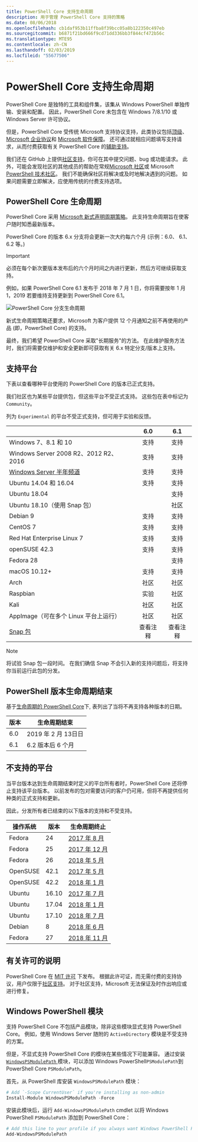 ```yaml
---
title: PowerShell Core 支持生命周期
description: 用于管理 PowerShell Core 支持的策略
ms.date: 08/06/2018
ms.openlocfilehash: cb1daf953b11ffba8f39bcc05a8b122350c497eb
ms.sourcegitcommit: b6871f21bd666f9cd71dd336bb3f844cf472b56c
ms.translationtype: MTE95
ms.contentlocale: zh-CN
ms.lasthandoff: 02/03/2019
ms.locfileid: "55677506"
---
```

# <a name="powershell-core-support-lifecycle"></a>PowerShell Core 支持生命周期

PowerShell Core 是独特的工具和组件集，该集从 Windows PowerShell 单独传输、安装和配置。
因此，PowerShell Core 未包含在 Windows 7/8.1/10 或 Windows Server 许可协议。

但是，PowerShell Core 受传统 Microsoft 支持协议支持，此类协议包括[顶级][]、[Microsoft 企业协议][enterprise-agreement]和 [Microsoft 软件保障][assurance]。
还可通过就相应问题填写支持请求，从而付费获取有关 PowerShell Core 的[辅助支持][]。

我们还在 GitHub 上提供[社区支持][]，你可在其中提交问题、bug 或功能请求。
此外，可能会发现社区的其他成员的帮助在常规[Microsoft 社区][]或 Microsoft [PowerShell 技术社区][]。
我们不能确保社区将解决或及时地解决遇到的问题。
如果问题需要立即解决，应使用传统的付费支持选项。

## <a name="lifecycle-of-powershell-core"></a>PowerShell Core 生命周期

PowerShell Core 采用 [Microsoft 新式声明周期策略][modern]。
此支持生命周期旨在使客户随时知悉最新版本。

PowerShell Core 的版本 6.x 分支将会更新一次大约每六个月 (示例：6.0、 6.1、 6.2 等。)

> [!IMPORTANT]
> 必须在每个新次要版本发布后的六个月时间之内进行更新，然后方可继续获取支持。

例如，如果 PowerShell Core 6.1 发布于 2018 年 7 月 1 日，你将需要按年 1 月 1，2019 若要维持支持更新到 PowerShell Core 6.1。

![PowerShell Core 分支生命周期][lifecycle-chart]

新式生命周期策略还要求，Microsoft 为客户提供 12 个月通知之前不再使用的产品 (即，PowerShell Core) 的支持。

最终，我们希望 PowerShell Core 采取"长期服务"的方法。
在此维护服务方法时，我们将需要仅维护和安全更新即可获取有关 6.x 特定分支/版本上支持。

## <a name="supported-platforms"></a>支持平台

下表以查看哪种平台使用的 PowerShell Core 的版本已正式支持。

我们社区也为某些平台提供包，但这些平台不受正式支持。
这些包在表中标记为 `Community`。

列为 `Experimental` 的平台不受正式支持，但可用于实验和反馈。

|                                                   | 6.0         | 6.1         |
|---------------------------------------------------|:-----------:|:-----------:|
| Windows 7、8.1 和 10                            | 支持   | 支持   |
| Windows Server 2008 R2、2012 R2、2016             | 支持   | 支持   |
| [Windows Server 半年频道][semi-annual] | 支持   | 支持   |
| Ubuntu 14.04 和 16.04                           | 支持   | 支持   |
| Ubuntu 18.04                                      |             | 支持   |
| Ubuntu 18.10（使用 Snap 包）                   |             | 社区   |
| Debian 9                                          | 支持   | 支持   |
| CentOS 7                                          | 支持   | 支持   |
| Red Hat Enterprise Linux 7                        | 支持   | 支持   |
| openSUSE 42.3                                     | 支持   | 支持   |
| Fedora 28                                         |             | 支持   |
| macOS 10.12+                                      | 支持   | 支持   |
| Arch                                              | 社区   | 社区   |
| Raspbian                                          | 实验| 社区   |
| Kali                                              | 社区   | 社区   |
| AppImage（可在多个 Linux 平台上运行）     | 社区   | 社区   |
| [Snap 包](https://snapcraft.io/powershell)   | 查看注释    | 查看注释    |

> [!NOTE]
> 将试验 Snap 包一段时间。
> 在我们确信 Snap 不会引入新的支持问题后，将支持你当前运行此包的分发。

## <a name="powershell-release-end-of-life"></a>PowerShell 版本生命周期结束

基于[生命周期的 PowerShell Core](#lifecycle-of-powershell-core)下, 表列出了当将不再支持各种版本的日期。

| 版本 | 生命周期结束                   |
|---------|-------------------------------|
| 6.0     | 2019 年 2 月 13日日             |
| 6.1     | 6.2 版本后 6 个月   |

## <a name="platforms-which-are-out-of-support"></a>不支持的平台

当平台版本达到生命周期结束时定义的平台所有者时，PowerShell Core 还将停止支持该平台版本。
以前发布的包对需要访问的客户仍可用，但将不再提供任何种类的正式支持和更新。

因此，分发所有者已结束的以下版本的支持和不受支持。

| 操作系统       | 版本 | 生命周期终止                                                                                 |
|----------|---------|---------------------------------------------------------------------------------------------|
| Fedora   | 24      | [2017 年 8 月](https://fedoramagazine.org/fedora-24-eol/)                                    |
| Fedora   | 25      | [2017 年 12 月](https://fedoramagazine.org/fedora-25-end-life/)                             |
| Fedora   | 26      | [2018 年 5 月](https://fedoramagazine.org/fedora-26-end-life/)                                  |
| OpenSUSE | 42.1    | [2017 年 5 月](https://lists.opensuse.org/opensuse-security-announce/2017-05/msg00053.html)     |
| OpenSUSE | 42.2    | [2018 年 1 月](https://lists.opensuse.org/opensuse-security-announce/2017-11/msg00066.html) |
| Ubuntu   | 16.10   | [2017 年 7 月](https://lists.ubuntu.com/archives/ubuntu-announce/2017-July/000223.html)        |
| Ubuntu   | 17.04   | [2018 年 1 月](https://lists.ubuntu.com/archives/ubuntu-announce/2018-January.txt)          |
| Ubuntu   | 17.10   | [2018 年 7 月](https://lists.ubuntu.com/archives/ubuntu-announce/2018-July/000232.html)        |
| Debian   | 8       | [2018 年 6 月](https://lists.debian.org/debian-security-announce/2018/msg00132.html)           |
| Fedora   | 27      | [2018 年 11 月](https://fedoramagazine.org/fedora-27-end-of-life/)                          |

## <a name="notes-on-licensing"></a>有关许可的说明

PowerShell Core 在 [MIT 许可][] 下发布。
根据此许可证，而无需付费的支持协议，用户仅限于[社区支持][]。
对于社区支持，Microsoft 无法保证及时作出响应或进行修复。

## <a name="windows-powershell-module"></a>Windows PowerShell 模块

支持 PowerShell Core 不包括产品模块，除非这些模块显式支持 PowerShell Core。
例如，使用 Windows Server 随附的 `ActiveDirectory` 模块是不受支持的方案。

但是，不显式支持 PowerShell Core 的模块在某些情况下可能兼容。
通过安装[ `WindowsPSModulePath` ][]模块，可以添加 Windows PowerShell`PSModulePath`到 PowerShell Core `PSModulePath`。

首先，从 PowerShell 库安装 `WindowsPSModulePath` 模块：

```powershell
# Add `-Scope CurrentUser` if you're installing as non-admin
Install-Module WindowsPSModulePath -Force
```

安装此模块后，运行 `Add-WindowsPSModulePath` cmdlet 以将 Windows PowerShell `PSModulePath` 添加到 PowerShell Core：

```powershell
# Add this line to your profile if you always want Windows PowerShell PSModulePath
Add-WindowsPSModulePath
```

[顶级]: https://www.microsoft.com/en-us/microsoftservices/support.aspx
[enterprise-agreement]: https://www.microsoft.com/en-us/licensing/licensing-programs/enterprise.aspx
[assurance]: https://www.microsoft.com/en-us/licensing/licensing-programs/software-assurance-default.aspx
[社区支持]: https://github.com/powershell/powershell/issues
[Microsoft 社区]: https://answers.microsoft.com/
[PowerShell 技术社区]: https://techcommunity.microsoft.com/t5/PowerShell/ct-p/WindowsPowerShell
[辅助支持]: https://support.microsoft.com/assistedsupportproducts
[modern]: https://support.microsoft.com/help/30881/modern-lifecycle-policy
[lifecycle-chart]: ./images/modern-lifecycle.png
[semi-annual]: https://docs.microsoft.com/windows-server/get-started/semi-annual-channel-overview
[MIT 许可]: https://github.com/PowerShell/PowerShell/blob/master/LICENSE.txt
[`WindowsPSModulePath`]: https://www.powershellgallery.com/packages/WindowsPSModulePath/

